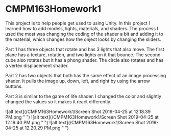 # CMPM163Homework1

This project is to help people get used to using Unity. In this project I learned how to add models, lights, materials, and shaders. The process I used the most was changing the coding of the shader a bit and adding it to the material, which changes how the onject looks by changing the sliders. 

Part 1 has three objects that rotate and has 3 lights that also move. The first plane has a texture, rotation, and two lights on it that bounce. The second cube also rotates but it has a phong shader. The circle also rotates and has a vertex displacement shader. 

Part 2 has two objects that both has the same effect of an image processing shader. It pulls the image up, down, left, and right by using the arrow buttons. 

Part 3 is similar to the game of life shader. I changed the color and slightly changed the values so it makes it react differently. 

![alt text](/CMPM163Homework1/Screen Shot 2019-04-25 at 12.18.39 PM.png " ")
![alt text](/CMPM163Homework1/Screen Shot 2019-04-25 at 12.19.40 PM.png " ")
![alt text](/CMPM163Homework1/Screen Shot 2019-04-25 at 12.20.29 PM.png " ")



